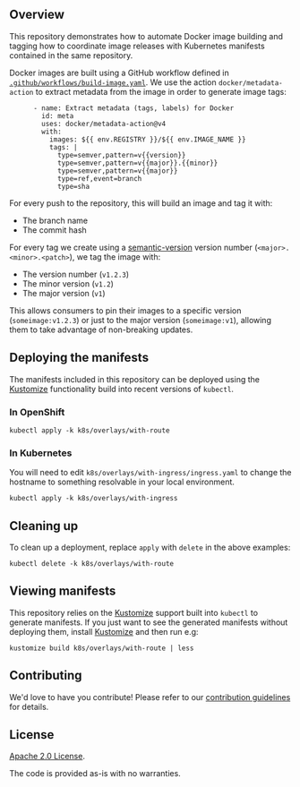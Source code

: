 ## Overview

This repository demonstrates how to automate Docker image building and tagging how to coordinate image releases with Kubernetes manifests contained in the same repository.

Docker images are built using a GitHub workflow defined in [`.github/workflows/build-image.yaml`](.github/workflows/build-image.yaml). We use the action `docker/metadata-action` to extract metadata from the image in order to generate image tags:

```
      - name: Extract metadata (tags, labels) for Docker
        id: meta
        uses: docker/metadata-action@v4
        with:
          images: ${{ env.REGISTRY }}/${{ env.IMAGE_NAME }}
          tags: |
            type=semver,pattern=v{{version}}
            type=semver,pattern=v{{major}}.{{minor}}
            type=semver,pattern=v{{major}}
            type=ref,event=branch
            type=sha
```

For every push to the repository, this will build an image and tag it with:

- The branch name
- The commit hash

For every tag we create using a [semantic-version][semver] version number (`<major>.<minor>.<patch>`), we tag the image with:

- The version number (`v1.2.3`)
- The minor version (`v1.2`)
- The major version (`v1`)

This allows consumers to pin their images to a specific version (`someimage:v1.2.3`) or just to the major version (`someimage:v1`), allowing them to take advantage of non-breaking updates.

[semver]: https://semver.org/

## Deploying the manifests

The manifests included in this repository can be deployed using the [Kustomize][] functionality build into recent versions of `kubectl`.

[kustomize]: https://kustomize.io/

### In OpenShift

```
kubectl apply -k k8s/overlays/with-route
```

### In Kubernetes

You will need to edit `k8s/overlays/with-ingress/ingress.yaml` to change the hostname to something resolvable in your local environment.

```
kubectl apply -k k8s/overlays/with-ingress
```

## Cleaning up

To clean up a deployment, replace `apply` with `delete` in the above examples:

```
kubectl delete -k k8s/overlays/with-route
```

## Viewing manifests

This repository relies on the [Kustomize][] support built into `kubectl` to generate manifests. If you just want to see the generated manifests without deploying them, install [Kustomize][] and then run e.g:

```
kustomize build k8s/overlays/with-route | less
```

[kustomize]: https://kustomize.io/

## Contributing

We'd love to have you contribute! Please refer to our [contribution
guidelines](CONTRIBUTING.md) for details.

## License

[Apache 2.0 License](LICENSE).

The code is provided as-is with no warranties.
